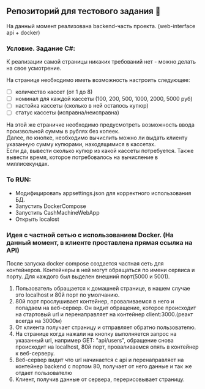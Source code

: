 ## Репозиторий для тестового задания :hatching_chick:

На данный момент реализована backend-часть проекта. (web-interface api + docker)

### Условие. Задание C#:

К реализации самой страницы никаких требований нет - можно делать на свое усмотрение.

На странице необходимо иметь возможность настроить следующее:
- [ ] количество кассет (от 1 до 8)
- [ ] номинал для каждой кассеты (100, 200, 500, 1000, 2000, 5000 руб)
- [ ] настойка кассеты (сколько в ней осталось купюр)
- [ ] статус кассеты (исправна/неисправна)

На этой же страничке необходимо предусмотреть возможность ввода произвольной суммы в рублях без копеек. \
Далее, по кнопке, необходимо вычислить можно ли выдать клиенту указанную сумму купюрами, находящимися в кассетах. \
Если да, вывести сколько купюр из какой кассеты потребуется. Также вывести время, которое потребовалось на вычисление в миллисекундах. 

### To RUN:
- Модифицировать appsettings.json для корректного использования БД.
- Запустить DockerCompose
- Запустить CashMachineWebApp
- Открыть localost

### Идея с частной сетью с использованием Docker. (На данный момент, в клиенте проставлена прямая ссылка на API)

После запуска docker compose создается частная сеть для контейнеров.
Контейнеры в ней могут обращаться по имени сервиса и порту. Для каждого был выделен внешний порт(5000 и 5001).
1. Пользователь обращается к домашней странице, в нашем случае это localhost и 80й порт по умолчанию.
2. 80й порт прослушивает контейнер, проваливаемся в него и попадаем на веб-сервер.
Он видит обращение, которое происходит на стартовый url и перенаправляет на контейнер client:3000.(реакт всегда на 3000м)
3. От клиента получает страницу и отправляет обратно пользователю.
4. На странице когда нажали на кнопку выполняется запрос на указанный url, например GET: "api/users", 
обращение снова происходит на localhost, 80й порт, проваливаемся опять в контейнер к веб-серверу.
5. Веб-сервер видит что url начинается с api и перенаправляет на контейнер backend с портом 80,
получает от него данные и так же отдает пользователю
6. Клиент, получив данные от сервера, перерисовывает страницу.
